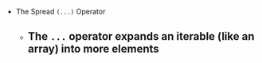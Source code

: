 - The Spread `(...)` Operator
	- The `...` operator expands an iterable (like an array) into more elements
		-